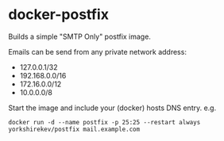 docker-postfix
==============

Builds a simple "SMTP Only" postfix image.

Emails can be send from any private network address:

 - 127.0.0.1/32
 - 192.168.0.0/16
 - 172.16.0.0/12
 - 10.0.0.0/8
 
Start the image and include your (docker) hosts DNS entry. e.g.

`docker run -d --name postfix -p 25:25 --restart always yorkshirekev/postfix mail.example.com`
